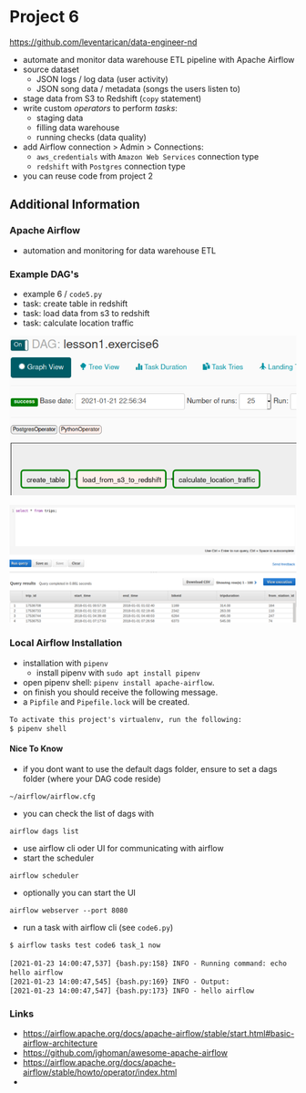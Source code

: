 # Project 6
https://github.com/leventarican/data-engineer-nd

* automate and monitor data warehouse ETL pipeline with Apache Airflow
* source dataset
    * JSON logs / log data (user activity)
    * JSON song data / metadata (songs the users listen to)
* stage data from S3 to Redshift (`copy` statement)
* write custom _operators_ to perform _tasks_:
    * staging data
    * filling data warehouse
    * running checks (data quality)
* add Airflow connection > Admin > Connections:
    * `aws_credentials` with `Amazon Web Services` connection type
    * `redshift` with `Postgres` connection type
* you can reuse code from project 2

## Additional Information

### Apache Airflow
* automation and monitoring for data warehouse ETL

### Example DAG's
* example 6 / `code5.py`
* task: create table in redshift
* task: load data from s3 to redshift
* task: calculate location traffic

![](dag-example6.png)

![](redshift-table.png)

### Local Airflow Installation
* installation with `pipenv`
    * install pipenv with `sudo apt install pipenv`
* open pipenv shell: `pipenv install apache-airflow`. 
* on finish you should receive the following message. 
* a `Pipfile` and `Pipefile.lock` will be created.
```
To activate this project's virtualenv, run the following:
$ pipenv shell
```

#### Nice To Know
* if you dont want to use the default dags folder, ensure to set a dags folder (where your DAG code reside)
```
~/airflow/airflow.cfg
```
* you can check the list of dags with 
```
airflow dags list
```
* use airflow cli oder UI for communicating with airflow
* start the scheduler
```
airflow scheduler
```
* optionally you can start the UI
```
airflow webserver --port 8080
```
* run a task with airflow cli (see `code6.py`)
```
$ airflow tasks test code6 task_1 now

[2021-01-23 14:00:47,537] {bash.py:158} INFO - Running command: echo hello airflow
[2021-01-23 14:00:47,545] {bash.py:169} INFO - Output:
[2021-01-23 14:00:47,547] {bash.py:173} INFO - hello airflow
```

### Links
* https://airflow.apache.org/docs/apache-airflow/stable/start.html#basic-airflow-architecture
* https://github.com/jghoman/awesome-apache-airflow
* https://airflow.apache.org/docs/apache-airflow/stable/howto/operator/index.html
* 